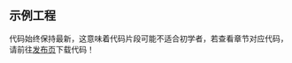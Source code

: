 ## 示例工程
代码始终保持最新，这意味着代码片段可能不适合初学者，若查看章节对应代码，请前往[发布页](https://github.com/XiaoTangr/JavaEELearn/releases)下载代码！